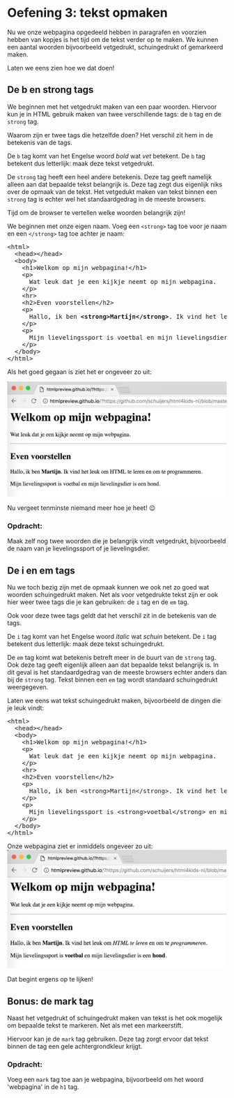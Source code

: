# Oefening 3: tekst opmaken
Nu we onze webpagina opgedeeld hebben in paragrafen en voorzien hebben van kopjes is het tijd om de tekst verder op te maken. We kunnen een aantal woorden bijvoorbeeld vetgedrukt, schuingedrukt of gemarkeerd maken.

Laten we eens zien hoe we dat doen!

## De b en strong tags
We beginnen met het vetgedrukt maken van een paar woorden. Hiervoor kun je in HTML gebruik maken van twee verschillende tags: de `b` tag en de `strong` tag.

Waarom zijn er twee tags die hetzelfde doen? Het verschil zit hem in de betekenis van de tags.

De `b` tag komt van het Engelse woord *bold* wat *vet* betekent. De `b` tag betekent dus letterlijk: maak deze tekst vetgedrukt. 

De `strong` tag heeft een heel andere betekenis. Deze tag geeft namelijk alleen aan dat bepaalde tekst belangrijk is. Deze tag zegt dus eigenlijk niks over de opmaak van de tekst. Het vetgedukt maken van tekst binnen een `strong` tag is echter wel het standaardgedrag in de meeste browsers.

Tijd om de browser te vertellen welke woorden belangrijk zijn!

We beginnen met onze eigen naam. Voeg een `<strong>` tag toe voor je naam en een `</strong>` tag toe achter je naam:

<pre>
&lt;html&gt;
  &lt;head&gt;&lt;/head&gt;
  &lt;body&gt;
    &lt;h1&gt;Welkom op mijn webpagina!&lt;/h1&gt;
    &lt;p&gt;
      Wat leuk dat je een kijkje neemt op mijn webpagina.
    &lt;/p&gt;
    &lt;hr&gt;
    &lt;h2&gt;Even voorstellen&lt;/h2&gt;    
    &lt;p&gt;
      Hallo, ik ben <b>&lt;strong&gt;Martijn&lt;/strong&gt;</b>. Ik vind het leuk om HTML te leren en om te programmeren.
    &lt;/p&gt;
    &lt;p&gt;
      Mijn lievelingssport is voetbal en mijn lievelingsdier is een hond.
    &lt;/p&gt;
  &lt;/body&gt;
&lt;/html&gt;
</pre>

Als het goed gegaan is ziet het er ongeveer zo uit:

![Strong](https://raw.githubusercontent.com/schuijers/html4kids-nl/master/oplossingen/03a-opmaak-strong.png "Strong")

Nu vergeet tenminste niemand meer hoe je heet! :wink:

### Opdracht:
Maak zelf nog twee woorden die je belangrijk vindt vetgedrukt, bijvoorbeeld de naam van je lievelingssport of je lievelingsdier.

## De i en em tags
Nu we toch bezig zijn met de opmaak kunnen we ook net zo goed wat woorden schuingedrukt maken. Net als voor vetgedrukte tekst zijn er ook hier weer twee tags die je kan gebruiken: de `i` tag en de `em` tag.

Ook voor deze twee tags geldt dat het verschil zit in de betekenis van de tags.

De `i` tag komt van het Engelse woord *italic* wat *schuin* betekent. De `i` tag betekent dus letterlijk: maak deze tekst schuingedrukt. 

De `em` tag komt wat betekenis betreft meer in de buurt van de `strong` tag. Ook deze tag geeft eigenlijk alleen aan dat bepaalde tekst belangrijk is. In dit geval is het standaardgedrag van de meeste browsers echter anders dan bij de `strong` tag. Tekst binnen een `em` tag wordt standaard schuingedrukt weergegeven.

Laten we eens wat tekst schuingedrukt maken, bijvoorbeeld de dingen die je leuk vindt:

<pre>
&lt;html&gt;
  &lt;head&gt;&lt;/head&gt;
  &lt;body&gt;
    &lt;h1&gt;Welkom op mijn webpagina!&lt;/h1&gt;
    &lt;p&gt;
      Wat leuk dat je een kijkje neemt op mijn webpagina.
    &lt;/p&gt;
    &lt;hr&gt;
    &lt;h2&gt;Even voorstellen&lt;/h2&gt;    
    &lt;p&gt;
      Hallo, ik ben &lt;strong&gt;Martijn&lt;/strong&gt;. Ik vind het leuk om <b>&lt;em&gt;HTML te leren&lt;/em&gt;</b> en om te <b>&lt;em&gt;programmeren&lt;/em&gt;</b>.
    &lt;/p&gt;
    &lt;p&gt;
      Mijn lievelingssport is &lt;strong&gt;voetbal&lt;/strong&gt; en mijn lievelingsdier is een &lt;strong&gt;hond&lt;/strong&gt;.
    &lt;/p&gt;
  &lt;/body&gt;
&lt;/html&gt;
</pre>

Onze webpagina ziet er inmiddels ongeveer zo uit:
![Emphasis](https://raw.githubusercontent.com/schuijers/html4kids-nl/master/oplossingen/03b-opmaak-em.png "Emphasis")

Dat begint ergens op te lijken!

## Bonus: de mark tag
Naast het vetgedrukt of schuingedrukt maken van tekst is het ook mogelijk om bepaalde tekst te markeren. Net als met een markeerstift.

Hiervoor kan je de `mark` tag gebruiken. Deze tag zorgt ervoor dat tekst binnen de tag een gele achtergrondkleur krijgt.

### Opdracht:
Voeg een `mark` tag toe aan je webpagina, bijvoorbeeld om het woord 'webpagina' in de `h1` tag.